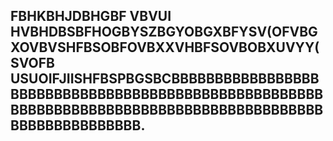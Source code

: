 ## FBHKBHJDBHGBF VBVUI HVBHDBSBFHOGBYSZBGYOBGXBFYSV(OFVBGXOVBVSHFBSOBFOVBXXVHBFSOVBOBXUVYY(SVOFB USUOIFJIISHFBSPBGSBCBBBBBBBBBBBBBBBBBBBBBBBBBBBBBBBBBBBBBBBBBBBBBBBBBBBBBBBBBBBBBBBBBBBBBBBBBBBBBBBBBBBBBBBBBBBBBBBBBBBBBBBB.

